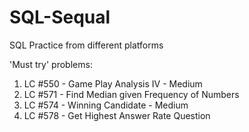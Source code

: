 # SQL-Sequal
SQL Practice from different platforms

'Must try' problems:  
1. LC #550 - Game Play Analysis IV - Medium
2. LC #571 - Find Median given Frequency of Numbers
3. LC #574 - Winning Candidate - Medium
4. LC #578 - Get Highest Answer Rate Question
